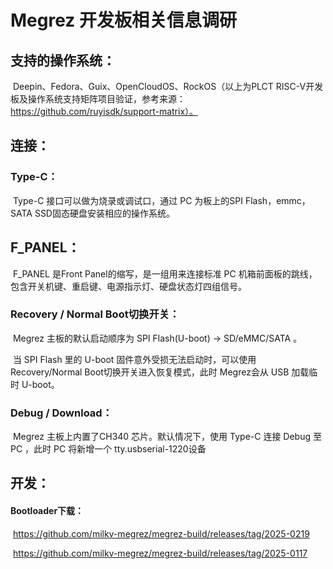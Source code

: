 # Megrez 开发板相关信息调研

## 支持的操作系统：

​	Deepin、Fedora、Guix、OpenCloudOS、RockOS（以上为PLCT RISC-V开发板及操作系统支持矩阵项目验证，参考来源：https://github.com/ruyisdk/support-matrix）。

## 连接：

### Type-C：

​	Type-C 接口可以做为烧录或调试口，通过 PC 为板上的SPI Flash，emmc，SATA SSD固态硬盘安装相应的操作系统。

## F_PANEL：

​	F_PANEL 是Front Panel的缩写，是一组用来连接标准 PC 机箱前面板的跳线，包含开关机键、重启键、电源指示灯、硬盘状态灯四组信号。

### Recovery / Normal Boot切换开关：

​	Megrez 主板的默认启动顺序为 SPI Flash(U-boot) -> SD/eMMC/SATA 。

​	当 SPI Flash 里的 U-boot 固件意外受损无法启动时，可以使用 Recovery/Normal Boot切换开关进入恢复模式，此时 Megrez会从 USB 加载临时 U-boot。

### Debug / Download：

​	Megrez 主板上内置了CH340 芯片。默认情况下，使用 Type-C 连接 Debug 至 PC ，此时 PC 将新增一个 tty.usbserial-1220设备

## 开发：

#### Bootloader下载：

​	https://github.com/milkv-megrez/megrez-build/releases/tag/2025-0219

​	https://github.com/milkv-megrez/megrez-build/releases/tag/2025-0117

